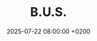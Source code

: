 ---
title: "B.U.S."
date: 2025-07-22 08:00:00 +0200
categories: projects
img_url: https://unisalento-idalab-iotcourse-2024-2025.github.io/wot-project-2024-2025-presentation-PrimaBisanti/immagini/register.jpeg
site_url: "https://unisalento-idalab-iotcourse-2024-2025.github.io/wot-project-2024-2025-presentation-PrimaBisanti/"
project_url1: "https://github.com/UniSalento-IDALab-IoTCourse-2024-2025/wot-project-2024-2025-backend-cloudfunctions-PrimaBisanti"
project_url2: "https://github.com/UniSalento-IDALab-IoTCourse-2024-2025/wot-project-2024-2025-edge-device-raspberrypi-PrimaBisanti"
project_url3: "https://github.com/UniSalento-IDALab-IoTCourse-2024-2025/wot-project-2024-2025-presentation-PrimaBisanti"
project_url4: ""
project_url5: ""
project_url6: ""
description: "B.U.S. nasce per rendere il trasporto scolastico più sicuro, trasparente e connesso, grazie all’integrazione di tecnologie intelligenti. L’obiettivo è monitorare in modo automatico e preciso la presenza dei bambini a bordo dello scuolabus, superando i limiti degli attuali sistemi manuali basati su elenchi cartacei o memoria individuale."
---